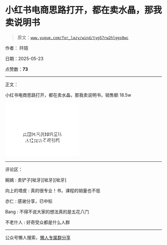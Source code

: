 # 小红书电商思路打开，都在卖水晶，那我卖说明书

> 原文：[`www.yuque.com/for_lazy/wind/tyg57rw2hlggs0wc`](https://www.yuque.com/for_lazy/wind/tyg57rw2hlggs0wc)

作者： 阡陌

日期：2025-05-23

点赞数：**73**

* * *

正文：

小红书电商思路打开，都在卖水晶，那我卖说明书，销售额 18.5w

![](img/2a51b9e05fbbda63d170c843fdbb82ea.png "None")

* * *

评论区：

婉嫣 : 卖铲子[呲牙][呲牙][呲牙]

向上的塔皮 : 真的很专业！书，课程的销量也不低

亦仁 : 感谢分享，已中标

Bang : 不得不说大家的想法真的是五花八门

不老什人 : 好奇受众都是什么人群

* * *

公众号懒人搜索，[懒人专属群分享](https://lazybook.fun/#/blog/group)